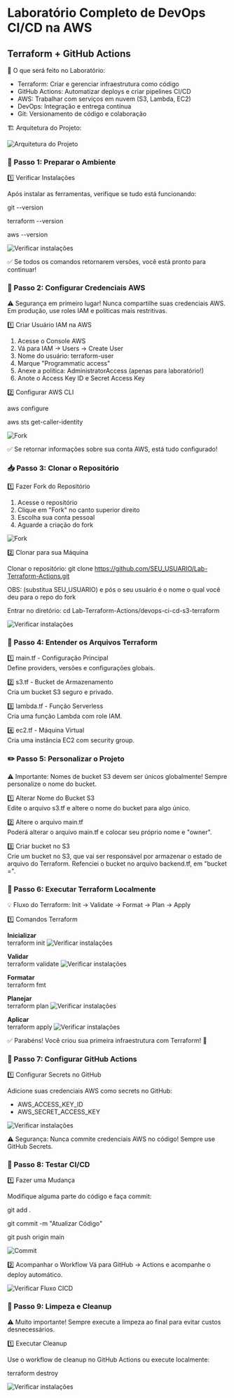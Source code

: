# Laboratório Completo de DevOps CI/CD na AWS
## Terraform + GitHub Actions

🎯 O que será feito no Laboratório:
- Terraform: Criar e gerenciar infraestrutura como código
- GitHub Actions: Automatizar deploys e criar pipelines CI/CD
- AWS: Trabalhar com serviços em nuvem (S3, Lambda, EC2)
- DevOps: Integração e entrega contínua
- Git: Versionamento de código e colaboração

🏗️ Arquitetura do Projeto:

![Arquitetura do Projeto](images/arquitetura.png)

### 🔧 Passo 1: Preparar o Ambiente
1️⃣ Verificar Instalações

Após instalar as ferramentas, verifique se tudo está funcionando:

git --version

terraform --version

aws --version

![Verificar instalações](images/version.png)<br>

✅ Se todos os comandos retornarem versões, você está pronto para continuar!

### 🔑 Passo 2: Configurar Credenciais AWS
⚠️ Segurança em primeiro lugar! Nunca compartilhe suas credenciais AWS. Em produção, use roles IAM e políticas mais restritivas.

1️⃣ Criar Usuário IAM na AWS

1. Acesse o Console AWS
2. Vá para IAM → Users → Create User
3. Nome do usuário: terraform-user
4. Marque "Programmatic access"
5. Anexe a política: AdministratorAccess (apenas para laboratório!)
6. Anote o Access Key ID e Secret Access Key

2️⃣ Configurar AWS CLI

aws configure

aws sts get-caller-identity

![Fork](images/login-edit.png)

✅ Se retornar informações sobre sua conta AWS, está tudo configurado!

### 📥 Passo 3: Clonar o Repositório

1️⃣ Fazer Fork do Repositório

1. Acesse o repositório
2. Clique em "Fork" no canto superior direito
3. Escolha sua conta pessoal
4. Aguarde a criação do fork

![Fork](images/fork.png)<br>

2️⃣ Clonar para sua Máquina

Clonar o repositório: git clone https://github.com/SEU_USUARIO/Lab-Terraform-Actions.git 

OBS: (substitua SEU_USUARIO) e pós o seu usuário é o nome o qual você deu para o repo do fork 

Entrar no diretório: cd Lab-Terraform-Actions/devops-ci-cd-s3-terraform

![Verificar instalações](images/clone-repo.png)<br>

### 📄 Passo 4: Entender os Arquivos Terraform

1️⃣ main.tf - Configuração Principal<br>
Define providers, versões e configurações globais.

2️⃣ s3.tf - Bucket de Armazenamento<br>
Cria um bucket S3 seguro e privado.

3️⃣ lambda.tf - Função Serverless<br>
Cria uma função Lambda com role IAM.

4️⃣ ec2.tf - Máquina Virtual<br>
Cria uma instância EC2 com security group.

### ✏️ Passo 5: Personalizar o Projeto
⚠️ Importante: Nomes de bucket S3 devem ser únicos globalmente! Sempre personalize o nome do bucket.

1️⃣ Alterar Nome do Bucket S3<br>
Edite o arquivo s3.tf e altere o nome do bucket para algo único.

2️⃣ Altere o arquivo main.tf<br>
Poderá alterar o arquivo main.tf e colocar seu próprio nome e "owner".

3️⃣ Criar bucket no S3<br>
Crie um bucket no S3, que vai ser responsável por armazenar o estado de arquivo do Terraform. Refenciei o bucket no arquivo backend.tf, em "bucket =".

### 🚀 Passo 6: Executar Terraform Localmente

💡 Fluxo do Terraform: Init → Validate → Format → Plan → Apply

1️⃣ Comandos Terraform

**Inicializar**<br>
terraform init
![Verificar instalações](images/init.png)

**Validar**<br>
terraform validate
![Verificar instalações](images/validate.png)

**Formatar**<br>
terraform fmt

**Planejar**<br>
terraform plan
![Verificar instalações](images/plan.png)

**Aplicar**<br>
terraform apply
![Verificar instalações](images/apply.png)

✅ Parabéns! Você criou sua primeira infraestrutura com Terraform! 🎉

### 🔐 Passo 7: Configurar GitHub Actions

1️⃣ Configurar Secrets no GitHub

Adicione suas credenciais AWS como secrets no GitHub:
- AWS_ACCESS_KEY_ID
- AWS_SECRET_ACCESS_KEY

![Verificar instalações](images/segredos.png)<br>

⚠️ Segurança: Nunca commite credenciais AWS no código! Sempre use GitHub Secrets.

### 🧪 Passo 8: Testar CI/CD

1️⃣ Fazer uma Mudança

Modifique alguma parte do código e faça commit:<br>

git add .<br>

git commit -m "Atualizar Código"<br>

git push origin main

![Commit](images/commit.png)<br>

2️⃣ Acompanhar o Workflow
Vá para GitHub → Actions e acompanhe o deploy automático.

![Verificar Fluxo CICD](images/actions.png)<br>

### 🧹 Passo 9: Limpeza e Cleanup
⚠️ Muito importante! Sempre execute a limpeza ao final para evitar custos desnecessários.


1️⃣ Executar Cleanup

Use o workflow de cleanup no GitHub Actions ou execute localmente:

terraform destroy

![Verificar instalações](images/destroy.png)<br>






